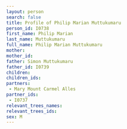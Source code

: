 ```yaml
---
layout: person
search: false
title: Profile of Philip Marian Muttukumaru
person_id: I0738
first_name: Philip Marian
last_name: Muttukumaru
full_name: Philip Marian Muttukumaru
mother: 
mother_id: 
father: Simon Muttukumaru
father_id: I0739
children:
children_ids:
partners:
 - Mary Mount Carmel Alles
partner_ids:
 - I0737
relevant_trees_names:
relevant_trees_ids:
sex: M
---
```


